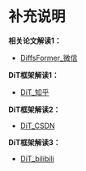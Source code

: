 # 补充说明

**相关论文解读1：**
* [DiffsFormer_微信](https://mp.weixin.qq.com/s/8AxkAeLCLxNL5l9IDgGCLQ)

**DiT框架解读1：**
* [DiT_知乎](https://zhuanlan.zhihu.com/p/685867473)

**DiT框架解读2：**
* [DiT_CSDN](https://blog.csdn.net/weixin_44934783/article/details/136263914)

**DiT框架解读3：**
* [DiT_bilibili](https://www.bilibili.com/video/BV1PK421b7He/)







